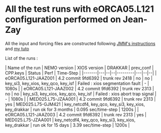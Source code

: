 # All the test runs with eORCA05.L121 configuration performed on Jean-Zay

All the input and forcing files are constructed following [JMM's instructions](https://github.com/auraoupa/grand-challenge-adastra-ORCA36/tree/AAjeanzay/eORCA05) and [my tuto](https://github.com/auraoupa/grand-challenge-adastra-ORCA36/blob/AAjeanzay/eORCA05/tuto-AA.md)

List of the runs :

| Name of the run | NEMO version | XIOS version | DRAKKAR | prev_conf | CPP.keys | Status | Perf | Time-Step |
|-------|---|--|--|---------|---|--|--|
| eORCA05.L121-JAAZ001 | 4.2 commit 9fd6392 | trunk rev 2418 | no | no | key_si3, key_xios, key_qco, key_isf | Failed : xios segmentation fault | - | 1080s |
| eORCA05.L121-JAAZ002 | 4.2 commit 9fd6392 | trunk rev 2313 | no | no | key_si3, key_xios, key_qco, key_isf | Failed : xios abort trap signal | - | 1080s |
| MED025.L75-JZAA001 | 4.2 commit 9fd6392 | trunk rev 2313 | yes | MED025.L75-GJM421 | key_netcdf4, key_qco, key_si3, key_xios, key_drakkar | run ok for 3 months | 0.095 sec/time-step | 1200s |
| eORCA05.L121-JAAZ003 | 4.2 commit 9fd6392 | trunk rev 2313 | yes | MED025.L75-JZAA001 | key_netcdf4, key_qco, key_si3, key_xios, key_drakkar | run ok for 15 days | 3.39 sec/time-step | 1200s |
